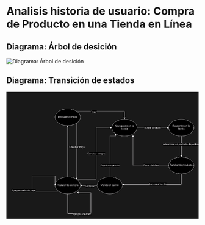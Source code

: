 # Analisis historia de usuario: Compra de Producto en una Tienda en Línea

## Diagrama: Árbol de desición

![Diagrama: Árbol de desición](./img/arbol-desición.png)

## Diagrama: Transición de estados

![Diagrama: Transición de estados](./img/transiciones-estados.png)
